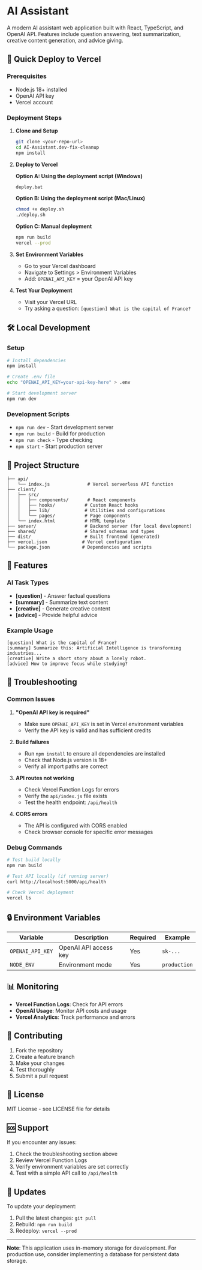 # AI Assistant

A modern AI assistant web application built with React, TypeScript, and OpenAI API. Features include question answering, text summarization, creative content generation, and advice giving.

## 🚀 Quick Deploy to Vercel

### Prerequisites
- Node.js 18+ installed
- OpenAI API key
- Vercel account

### Deployment Steps

1. **Clone and Setup**
   ```bash
   git clone <your-repo-url>
   cd AI-Assistant.dev-fix-cleanup
   npm install
   ```

2. **Deploy to Vercel**
   
   **Option A: Using the deployment script (Windows)**
   ```bash
   deploy.bat
   ```
   
   **Option B: Using the deployment script (Mac/Linux)**
   ```bash
   chmod +x deploy.sh
   ./deploy.sh
   ```
   
   **Option C: Manual deployment**
   ```bash
   npm run build
   vercel --prod
   ```

3. **Set Environment Variables**
   - Go to your Vercel dashboard
   - Navigate to Settings > Environment Variables
   - Add: `OPENAI_API_KEY` = your OpenAI API key

4. **Test Your Deployment**
   - Visit your Vercel URL
   - Try asking a question: `[question] What is the capital of France?`

## 🛠️ Local Development

### Setup
```bash
# Install dependencies
npm install

# Create .env file
echo "OPENAI_API_KEY=your-api-key-here" > .env

# Start development server
npm run dev
```

### Development Scripts
- `npm run dev` - Start development server
- `npm run build` - Build for production
- `npm run check` - Type checking
- `npm start` - Start production server

## 📁 Project Structure

```
├── api/
│   └── index.js              # Vercel serverless API function
├── client/
│   ├── src/
│   │   ├── components/       # React components
│   │   ├── hooks/           # Custom React hooks
│   │   ├── lib/             # Utilities and configurations
│   │   └── pages/           # Page components
│   └── index.html           # HTML template
├── server/                  # Backend server (for local development)
├── shared/                  # Shared schemas and types
├── dist/                    # Built frontend (generated)
├── vercel.json             # Vercel configuration
└── package.json            # Dependencies and scripts
```

## 🔧 Features

### AI Task Types
- **[question]** - Answer factual questions
- **[summary]** - Summarize text content
- **[creative]** - Generate creative content
- **[advice]** - Provide helpful advice

### Example Usage
```
[question] What is the capital of France?
[summary] Summarize this: Artificial Intelligence is transforming industries...
[creative] Write a short story about a lonely robot.
[advice] How to improve focus while studying?
```

## 🚨 Troubleshooting

### Common Issues

1. **"OpenAI API key is required"**
   - Make sure `OPENAI_API_KEY` is set in Vercel environment variables
   - Verify the API key is valid and has sufficient credits

2. **Build failures**
   - Run `npm install` to ensure all dependencies are installed
   - Check that Node.js version is 18+
   - Verify all import paths are correct

3. **API routes not working**
   - Check Vercel Function Logs for errors
   - Verify the `api/index.js` file exists
   - Test the health endpoint: `/api/health`

4. **CORS errors**
   - The API is configured with CORS enabled
   - Check browser console for specific error messages

### Debug Commands
```bash
# Test build locally
npm run build

# Test API locally (if running server)
curl http://localhost:5000/api/health

# Check Vercel deployment
vercel ls
```

## 🔒 Environment Variables

| Variable | Description | Required | Example |
|----------|-------------|----------|---------|
| `OPENAI_API_KEY` | OpenAI API access key | Yes | `sk-...` |
| `NODE_ENV` | Environment mode | Yes | `production` |

## 📊 Monitoring

- **Vercel Function Logs**: Check for API errors
- **OpenAI Usage**: Monitor API costs and usage
- **Vercel Analytics**: Track performance and errors

## 🤝 Contributing

1. Fork the repository
2. Create a feature branch
3. Make your changes
4. Test thoroughly
5. Submit a pull request

## 📄 License

MIT License - see LICENSE file for details

## 🆘 Support

If you encounter any issues:
1. Check the troubleshooting section above
2. Review Vercel Function Logs
3. Verify environment variables are set correctly
4. Test with a simple API call to `/api/health`

## 🔄 Updates

To update your deployment:
1. Pull the latest changes: `git pull`
2. Rebuild: `npm run build`
3. Redeploy: `vercel --prod`

---

**Note**: This application uses in-memory storage for development. For production use, consider implementing a database for persistent data storage.
